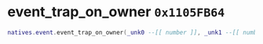 # event_trap_on_owner `0x1105FB64`

```lua
natives.event.event_trap_on_owner(_unk0 --[[ number ]], _unk1 --[[ number ]])
```